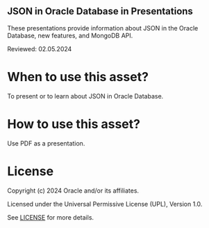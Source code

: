 ## JSON in Oracle Database in Presentations
These presentations provide information about JSON in the Oracle Database, new features, and MongoDB API.

Reviewed: 02.05.2024

# When to use this asset?

To present or to learn about JSON in Oracle Database.

# How to use this asset?

Use PDF as a presentation.

# License

Copyright (c) 2024 Oracle and/or its affiliates.

Licensed under the Universal Permissive License (UPL), Version 1.0.

See [LICENSE](https://github.com/oracle-devrel/technology-engineering/blob/main/LICENSE) for more details.
